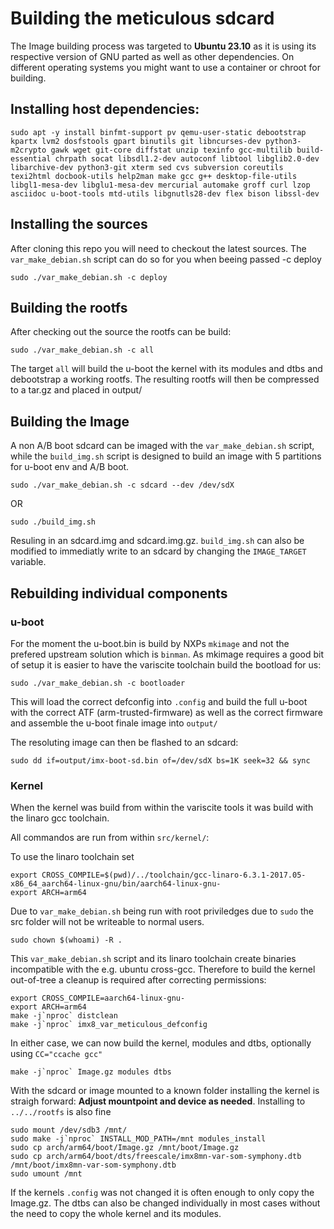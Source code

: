 # Building the meticulous sdcard

The Image building process was targeted to **Ubuntu 23.10** as it is using its respective version
of GNU parted as well as other dependencies. On different operating systems you might want to use
a container or chroot for building.

## Installing host dependencies:
```
sudo apt -y install binfmt-support pv qemu-user-static debootstrap kpartx lvm2 dosfstools gpart binutils git libncurses-dev python3-m2crypto gawk wget git-core diffstat unzip texinfo gcc-multilib build-essential chrpath socat libsdl1.2-dev autoconf libtool libglib2.0-dev libarchive-dev python3-git xterm sed cvs subversion coreutils texi2html docbook-utils help2man make gcc g++ desktop-file-utils libgl1-mesa-dev libglu1-mesa-dev mercurial automake groff curl lzop asciidoc u-boot-tools mtd-utils libgnutls28-dev flex bison libssl-dev
```

## Installing the sources
After cloning this repo you will need to checkout the latest sources.
The `var_make_debian.sh` script can do so for you when beeing passed -c deploy

```
sudo ./var_make_debian.sh -c deploy
```

## Building the rootfs
After checking out the source the rootfs can be build:
```
sudo ./var_make_debian.sh -c all
```
The target `all` will build the u-boot the kernel with its modules and dtbs and debootstrap
a working rootfs. The resulting rootfs will then be compressed to a tar.gz and placed in output/

## Building the Image
A non A/B boot sdcard can be imaged with the `var_make_debian.sh` script, while the `build_img.sh` script
is designed to build an image with 5 partitions for u-boot env and A/B boot.

```
sudo ./var_make_debian.sh -c sdcard --dev /dev/sdX
```

OR

```
sudo ./build_img.sh
```

Resuling in an sdcard.img and sdcard.img.gz.
`build_img.sh` can also be modified to immediatly write to an sdcard by changing the `IMAGE_TARGET` variable.


## Rebuilding individual components
### u-boot
For the moment the u-boot.bin is build by NXPs `mkimage` and not the prefered upstream solution which is `binman`.
As mkimage requires a good bit of setup it is easier to have the variscite toolchain build the bootload for us:

```
sudo ./var_make_debian.sh -c bootloader
```
This will load the correct defconfig into `.config` and build the full u-boot with the correct
ATF (arm-trusted-firmware) as well as the correct firmware and assemble the u-boot finale image into `output/`


The resoluting image can then be flashed to an sdcard:
```
sudo dd if=output/imx-boot-sd.bin of=/dev/sdX bs=1K seek=32 && sync
```

### Kernel

When the kernel was build from within the variscite tools it was build with the linaro gcc toolchain.

All commandos are run from within `src/kernel/`:

To use the linaro toolchain set

```
export CROSS_COMPILE=$(pwd)/../toolchain/gcc-linaro-6.3.1-2017.05-x86_64_aarch64-linux-gnu/bin/aarch64-linux-gnu-
export ARCH=arm64
```

Due to `var_make_debian.sh` being run with root priviledges due to `sudo` the src folder will not be writeable to normal users.

```
sudo chown $(whoami) -R .
```

This `var_make_debian.sh` script and its linaro toolchain create binaries incompatible with
the e.g. ubuntu cross-gcc. Therefore to build the kernel out-of-tree a cleanup is required after correcting permissions:

```
export CROSS_COMPILE=aarch64-linux-gnu-
export ARCH=arm64
make -j`nproc` distclean
make -j`nproc` imx8_var_meticulous_defconfig
```

In either case, we can now build the kernel, modules and dtbs, optionally using `CC="ccache gcc"`

```
make -j`nproc` Image.gz modules dtbs
```

With the sdcard or image mounted to a known folder installing the kernel is straigh forward:
**Adjust mountpoint and device as needed**. Installing to `../../rootfs` is also fine

```
sudo mount /dev/sdb3 /mnt/
sudo make -j`nproc` INSTALL_MOD_PATH=/mnt modules_install
sudo cp arch/arm64/boot/Image.gz /mnt/boot/Image.gz
sudo cp arch/arm64/boot/dts/freescale/imx8mn-var-som-symphony.dtb /mnt/boot/imx8mn-var-som-symphony.dtb
sudo umount /mnt
```

If the kernels `.config` was not changed it is often enough to only copy the Image.gz. The dtbs can also be
changed individually in most cases without the need to copy the whole kernel and its modules.